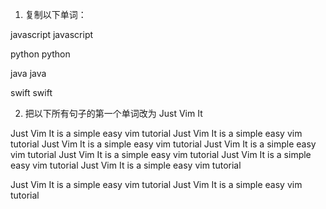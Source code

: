 1. 复制以下单词：

javascript
javascript

python
python

java
java

swift
swift

2. 把以下所有句子的第一个单词改为 Just Vim It


Just Vim It is a simple easy vim tutorial
Just Vim It is a simple easy vim tutorial
Just Vim It is a simple easy vim tutorial
Just Vim It is a simple easy vim tutorial
Just Vim It is a simple easy vim tutorial
Just Vim It is a simple easy vim tutorial
Just Vim It is a simple easy vim tutorial

Just Vim It is a simple easy vim tutorial
Just Vim It is a simple easy vim tutorial
